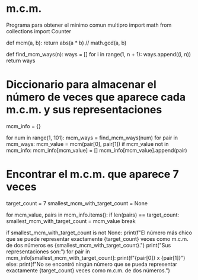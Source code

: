 # m.c.m.
Programa para obtener el minimo comun multipro 
import math
from collections import Counter

def mcm(a, b):
    return abs(a * b) // math.gcd(a, b)

def find_mcm_ways(n):
    ways = []
    for i in range(1, n + 1):
        ways.append((i, n))
    return ways

# Diccionario para almacenar el número de veces que aparece cada m.c.m. y sus representaciones
mcm_info = {}

for num in range(1, 101):
    mcm_ways = find_mcm_ways(num)
    for pair in mcm_ways:
        mcm_value = mcm(pair[0], pair[1])
        if mcm_value not in mcm_info:
            mcm_info[mcm_value] = []
        mcm_info[mcm_value].append(pair)

# Encontrar el m.c.m. que aparece 7 veces
target_count = 7
smallest_mcm_with_target_count = None

for mcm_value, pairs in mcm_info.items():
    if len(pairs) == target_count:
        smallest_mcm_with_target_count = mcm_value
        break

if smallest_mcm_with_target_count is not None:
    print(f"El número más chico que se puede representar exactamente {target_count} veces como m.c.m. de dos números es {smallest_mcm_with_target_count}.")
    print("Sus representaciones son:")
    for pair in mcm_info[smallest_mcm_with_target_count]:
        print(f"{pair[0]} x {pair[1]}")
else:
    print(f"No se encontró ningún número que se pueda representar exactamente {target_count} veces como m.c.m. de dos números.")
